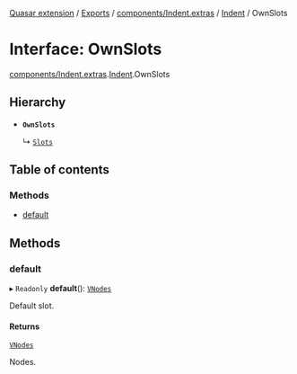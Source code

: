[Quasar extension](../index.md) / [Exports](../modules.md) / [components/Indent.extras](../modules/components_Indent_extras.md) / [Indent](../modules/components_Indent_extras.Indent.md) / OwnSlots

# Interface: OwnSlots

[components/Indent.extras](../modules/components_Indent_extras.md).[Indent](../modules/components_Indent_extras.Indent.md).OwnSlots

## Hierarchy

- **`OwnSlots`**

  ↳ [`Slots`](components_Indent_extras.Indent.Slots.md)

## Table of contents

### Methods

- [default](components_Indent_extras.Indent.OwnSlots.md#default)

## Methods

### default

▸ `Readonly` **default**(): [`VNodes`](../modules/components_api_misc.md#vnodes)

Default slot.

#### Returns

[`VNodes`](../modules/components_api_misc.md#vnodes)

Nodes.
